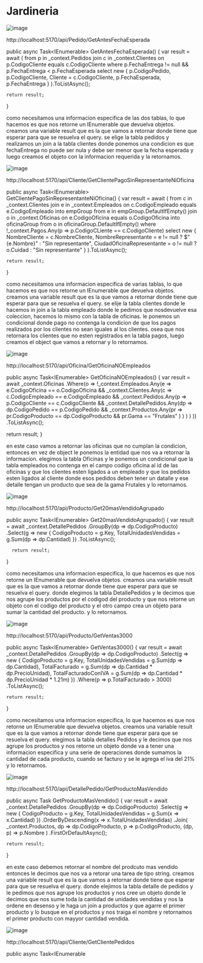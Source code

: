 # Jardineria

![image](https://github.com/Hithel/Jardineria/assets/124798863/6da97679-8091-4ebf-af36-4dc7e23bce3d)

http://localhost:5170/api/Pedido/GetAntesFechaEsperada

public async Task<IEnumerable<Object>> GetAntesFechaEsperada()
{
    var result = await
    (
        from p in _context.Pedidos
        join c in _context.Clientes on p.CodigoCliente equals c.CodigoCliente
        where p.FechaEntrega != null &&
            p.FechaEntrega < p.FechaEsperada
        select new
        {
            p.CodigoPedido,
            p.CodigoCliente,
            Cliente = c.CodigoCliente,
            p.FechaEsperada,
            p.FechaEntrega
        }
    ).ToListAsync();

    return result;
}

como necesitamos una informacion especifica de las dos tablas, lo que hacemos es que nos retorne un IEnumerable que devuelva
objetos. creamos una variable result que es la que vamos a retornar donde tiene que esperar para que se resuelva el query.
se elige la tabla pedidos y realizamos un join a la tabla clientes donde ponemos una condicion es que fechaEntrega no puede ser nula
 y debe ser menor que la fecha esperada y luego creamos el objeto con la informacion requerida y la retornamos. 

 ![image](https://github.com/Hithel/Jardineria/assets/124798863/ac0b9ac2-816e-4674-89dc-89a391ec4603)

 http://localhost:5170/api/Cliente/GetClientePagoSinRepresentanteNiOficina

 public async Task<IEnumerable<Object>> GetClientePagoSinRepresentanteNiOficina()
{
    var result = await
    (
        from c in _context.Clientes
        join e in _context.Empleados on c.CodigoEmpleado equals e.CodigoEmpleado into empGroup
        from e in empGroup.DefaultIfEmpty()
        join o in _context.Oficinas on e.CodigoOficina equals o.CodigoOficina into oficinaGroup
        from o in oficinaGroup.DefaultIfEmpty()
        where !_context.Pagos.Any(p => p.CodigoCLiente == c.CodigoCliente)
        select new
        {
            NombreCliente = c.NombreCliente,
            NombreRepresentante = e != null ? $"{e.Nombre}" : "Sin representante",
            CiudadOficinaRepresentante = o != null ? o.Cuidad : "Sin representante"
        }
    ).ToListAsync();

    return result;
}

como necesitamos una informacion especifica de varias tablas, lo que hacemos es que nos retorne un IEnumerable que devuelva
objetos.  creamos una variable result que es la que vamos a retornar donde tiene que esperar para que se resuelva el query.
se elije la tabla clientes donde le hacemos in join a la tabla empleado donde le pedimos que nosdevuelve esa coleccion,
 hacemos lo mismo con la tabla de oficinas. le ponemos un condicional donde pago no contenga la condicion de que los pagos
 realizados por los clientes no sean iguales al los clientes. osea que nos retornara los clientes que no esten registrados en 
 la tabla pagos, luego creamos el object que vamos a retornar y lo retornamos.


 ![image](https://github.com/Hithel/Jardineria/assets/124798863/bc9bcc4c-75f9-4251-8f3d-dd9d7175816c)

 http://localhost:5170/api/Oficina/GetOficinaNOEmpleados

 public async  Task<IEnumerable<Oficina>> GetOficinaNOEmpleados()
  {
      var result = await _context.Oficinas
      .Where(o => !_context.Empleados.Any(e =>
          e.CodigoOficina == o.CodigoOficina && 
          _context.Clientes.Any(c =>
              c.CodigoEmpleado == e.CodigoEmpleado &&
              _context.Pedidos.Any(p =>
                  p.CodigoCliente == c.CodigoCliente &&
                  _context.DetallePedidos.Any(dp =>
                      dp.CodigoPedido == p.CodigoPedido &&
                      _context.Productos.Any(pr =>
                          pr.CodigoProducto == dp.CodigoProducto &&
                          pr.Gama == "Frutales"
                      )
                  )
              )
          )
      ))
      .ToListAsync();

  return result;
  }

  en este caso vamos a retornar las oficinas que no cumplan la condicion, entonces en vez de object le ponemos la entidad que nos va a
  retornar la informacion. elegimos la tabla Oficinas y le ponemos un condicional que la tabla empleados no contenga en el campo
  codigo oficina al id de las oficinas y que los clientes esten ligados a un empleado y que los pedidos esten ligados al cliente donde
  esos pedidos deben tener un datalle y ese detalle tengan un producto que sea de la gama Frutales y lo retornamos.


  ![image](https://github.com/Hithel/Jardineria/assets/124798863/537d8896-8d66-4218-9c37-5d78f5fa5403)

  http://localhost:5170/api/Producto/Get20masVendidoAgrupado

  public async Task<IEnumerable<Object>> Get20masVendidoAgrupado()
  {
      var result = await _context.DetallePedidos
          .GroupBy(dp => dp.CodigoProducto)
          .Select(g => new
          {
              CodigoProducto = g.Key,
              TotalUnidadesVendidas = g.Sum(dp => dp.Cantidad)
          })
          .ToListAsync();

      return result;
  }

  como necesitamos una informacion especifica, lo que hacemos es que nos retorne un IEnumerable que devuelva
objetos.  creamos una variable result que es la que vamos a retornar donde tiene que esperar para que se resuelva el query.
donde elegimos la tabla DetallePedidos y le decimos que nos agrupe los productos por el codigod del producto y que nos retorne un
objeto con el codigo del producto y el otro campo crea un objeto para sumar la cantidad del producto. y lo retornamos.


![image](https://github.com/Hithel/Jardineria/assets/124798863/c5e84979-f539-4918-8c48-d75b09a44f4f)


http://localhost:5170/api/Producto/GetVentas3000


public async Task<IEnumerable<Object>> GetVentas3000()
{
    var result = await _context.DetallePedidos
    .GroupBy(dp => dp.CodigoProducto)
    .Select(g => new
    {
        CodigoProducto = g.Key,
        TotalUnidadesVendidas = g.Sum(dp => dp.Cantidad),
        TotalFacturado = g.Sum(dp => dp.Cantidad * dp.PrecioUnidad),
        TotalFacturadoConIVA = g.Sum(dp => dp.Cantidad * dp.PrecioUnidad * 1.21m)
    })
    .Where(p => p.TotalFacturado > 3000)
    .ToListAsync();

    return result;
}


como necesitamos una informacion especifica, lo que hacemos es que nos retorne un IEnumerable que devuelva
objetos.  creamos una variable result que es la que vamos a retornar donde tiene que esperar para que se resuelva el query.
elegimos la tabla detalles Pedidos y le decimos que nos agrupe los productos y nos retorne un objeto donde va a tener una informacion
especifica y una serie de operaciones donde sumamos la cantidad de cada producto, cuando se facturo y se le agrega el iva del 21% 
y lo retornamos.


![image](https://github.com/Hithel/Jardineria/assets/124798863/8459f2da-4d53-466c-a6ef-43f26e594e37)

http://localhost:5170/api/DetallePedido/GetProductoMasVendido

public async Task<string> GetProductoMasVendido()
{
    var result = await _context.DetallePedidos
    .GroupBy(dp => dp.CodigoProducto)
    .Select(g => new
    {
        CodigoProducto = g.Key,
        TotalUnidadesVendidas = g.Sum(x => x.Cantidad)
    })
    .OrderByDescending(x => x.TotalUnidadesVendidas)
    .Join(
        _context.Productos,
        dp => dp.CodigoProducto,
        p => p.CodigoProducto,
        (dp, p) => p.Nombre
    )
    .FirstOrDefaultAsync();

    return result;
}

en este caso debemos retornar el nombre del prodcuto mas vendido entonces le decimos que nos va a retorar una tarea de tipo
string. creamos una variable result que es la que vamos a retornar donde tiene que esperar para que se resuelva el query.
donde elejimos la tabla detalle de pedidos y le pedimos que nos agrupe los productos y nos cree un objeto donde le decimos que
nos sume toda la cantidad de unidades vendidas y nos la ordene en desenso y le haga un join a productos y que agarre el primer
producto y lo busque en el productos y nos traiga el nombre y retornamos el primer producto con mayyor cantidad vendida.


![image](https://github.com/Hithel/Jardineria/assets/124798863/93697447-b041-40a9-a76f-90fd83830a11)

http://localhost:5170/api/Cliente/GetClientePedidos

public async Task<IEnumerable<Object>> GetClientePedidos()
{
    var result = await _context.Clientes
    .GroupJoin(
        _context.Pedidos,
        cliente => cliente.CodigoCliente,
        pedido => pedido.CodigoCliente,
        (cliente, pedidos) => new
        {
            NombreCliente = cliente.NombreCliente,
            CantidadPedidos = pedidos.Count()
        }
    )
    .Select(cliente => new
    {
        NombreCliente = cliente.NombreCliente,
        CantidadPedidos = cliente.CantidadPedidos > 0 ? cliente.CantidadPedidos : 0
    })
    .ToListAsync();

    return result;
}

como necesitamos una informacion especifica de varias tablas, lo que hacemos es que nos retorne un IEnumerable que devuelva
objetos.  creamos una variable result que es la que vamos a retornar donde tiene que esperar para que se resuelva el query.
dond elejimos la tabla clientes y le decimos que nos agrupe los pedidos que esten registrado con el codigo del cliente y que nos 
cree un objeto donde tiene informacion especifica y le pedimos que cuente la cantidad de pedidos que a realizado el cliente.
selecionamos y retornamos.


![image](https://github.com/Hithel/Jardineria/assets/124798863/8a4a65e3-b2ae-48ff-81ca-2930e292359c)

http://localhost:5170/api/Cliente/GetCLienteEmpleadoOficina

public async Task<IEnumerable<Object>> GetCLienteEmpleadoOficina() 
    {
        var result = await _context.Clientes
        .Join(_context.Empleados,
            cliente => cliente.CodigoEmpleado,
            empleado => empleado.CodigoEmpleado,
            (cliente, empleado) => new
            {
                cliente.NombreCliente,
                NombreRepresentante = empleado.Nombre,
                ApellidoRepresentante = empleado.Apellido1,
                CiudadOficina = empleado.Oficina.Cuidad
            })
        .ToListAsync();

    return result;
    }

como necesitamos una informacion especifica de varias tablas, lo que hacemos es que nos retorne un IEnumerable que devuelva
objetos.  creamos una variable result que es la que vamos a retornar donde tiene que esperar para que se resuelva el query.
elegimos los empleados y que traiga los registros de clientes y empleados, donde creamos un objeto que tenga la informacion necesaria
y la retorne.


![image](https://github.com/Hithel/Jardineria/assets/124798863/bf224e18-5681-48a8-8007-526c9633d08b)

http://localhost:5170/api/Empleado/GetJefesEmpleados

public async Task<IEnumerable<Object>> GetJefesEmpleados()
    {
        var result = await (
        from e in _context.Empleados
        join j in _context.Empleados on e.CodigoJefe equals j.CodigoEmpleado into jefeGroup
        from j in jefeGroup.DefaultIfEmpty()
        join jdj in _context.Empleados on j.CodigoJefe equals jdj.CodigoEmpleado into jefeDelJefeGroup
        from jdj in jefeDelJefeGroup.DefaultIfEmpty()
        select new
        {
            NombreEmpleado = $"{e.Nombre}",
            NombreJefe = j != null ? $"{j.Nombre}" : "Sin jefe",
            NombreJefeDelJefe = jdj != null ? $"{jdj.Nombre}" : "Sin jefe del jefe"
        }
    ).ToListAsync();

    return result;
    }

como necesitamos una informacion especifica de varias tablas, lo que hacemos es que nos retorne un IEnumerable que devuelva
objetos.  creamos una variable result que es la que vamos a retornar donde tiene que esperar para que se resuelva el query.
donde elejimos la tabla empleados y hacemos joins con la coleccion que esta almacenando los jefes de los empleados y que nos 
retorne las coleeciones. donde creamos un objeto que tiene informacion requeridad y lo retornamos.

![image](https://github.com/Hithel/Jardineria/assets/124798863/70426200-34d0-4861-a49f-70a3ad0118b0)

http://localhost:5170/api/Producto/GetProductoNoPedidos

public async Task<IEnumerable<Producto>> GetProductoNoPedidos()
{
    var result = await _context.Productos
    .Where(p => !_context.DetallePedidos.Any(dp => dp.CodigoProducto == p.CodigoProducto))
    .ToListAsync();

    return result;
}

en este caso le vamos a pedir que nos retorne toda la informacion de los productos. selecionamos la tabla productos y le decimos
que los detalle pedidos que no tengan el codigo del prodcuto nos lo liste y nos lo retorne.



        






    


        






            
